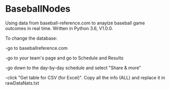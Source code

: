 # BaseballNodes
Using data from baseball-reference.com to anaylze baseball game outcomes in real time. 
Written in Python 3.6, V1.0.0.

To change the database:

-go to baseballreference.com

-go to your team's page and go to Schedule and Results

-go down to the day-by-day schedule and select "Share & more"

-click "Get table for CSV (for Excel)". Copy all the info (ALL) and replace
it in rawDataNats.txt
